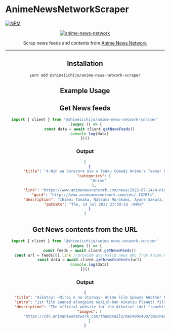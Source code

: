 # AnimeNewsNetworkScraper

[![NPM](https://img.shields.io/badge/Available%20On-NPM-lightgrey.svg?logo=npm&logoColor=339933&labelColor=white&style=flat-square)](https://www.npmjs.com/package/@shineiichijo/anime-news-network-scraper)

<div align=center>
<a href="https://github.com/LuckyYam/AnimeNewsNetworkScraper"><img src="https://i.imgur.com/KkkVr1g.png" alt="anime-news-network" border="0"></a>


Scrap news feeds and contents from [Anime News Network](https://www.animenewsnetwork.com/)

---

## Installation
```
yarn add @shineiichijo/anime-news-network-scraper
```

## Example Usage
## Get News feeds
```ts
import { client } from '@shineiichijo/anime-news-network-scraper'
;(async () => {
    const data = await client.getNewsFeeds()
    console.log(data)
})()
```
### Output
```JSON
[
    {
        "title": "4-Nin wa Sorezore Uso o Tsuku Comedy Anime's Teaser Reveals Cast, Staff, October Debut",
        "categories": [
            "Anime"
        ],
        "link": "https://www.animenewsnetwork.com/news/2022-07-14/4-nin-wa-sorezore-uso-o-tsuku-comedy-anime-teaser-reveals-cast-staff-october-debut/.187674",
        "guid": "https://www.animenewsnetwork.com/cms/.187674",
        "description": "Chiemi Tanaka, Natsumi Murakami, Ayane Sakura, Megumi Han star as schoolgirls with double life",
        "pubDate": "Thu, 14 Jul 2022 23:59:16 -0400"
    }
]
```

## Get News contents from the URL

```ts
import { client } from '@shineiichijo/anime-news-network-scraper'
;(async () => {
    const feeds = await client.getNewsFeeds()
    const url = feeds[0].link //provide any valid news URL from Anime News Network to scrap
    const data = await client.getNewsContents(url)
    console.log(data)
})()
```

### Output
```JSON
{
    "title": "Aikatsu! ~Mirai e no Starway~ Anime Film Spawns Another New Film in Early 2023",
    "intro": "1st film opened alongside Gekijō-ban Aikatsu Planet! film on Friday",
    "description": "The official website for the Aikatsu! idol franchise announced on Friday that Aikatsu! 10th Story ~Mirai e no Starway~, the franchise's 10th anniversary film that accompanied the opening....",
    "images": [
        "https://cdn.animenewsnetwork.com/thumbnails/max400x400/cms/news.5/184604/202204132125126693.jpg"
    ]
}
```